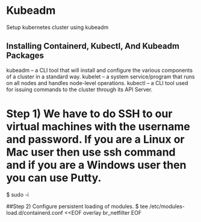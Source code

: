 # Kubeadm
Setup kubernetes cluster using kubeadm
## Installing Containerd, Kubectl, And Kubeadm Packages
  kubeadm – a CLI tool that will install and configure the various components of a cluster in a standard way.
  kubelet – a system service/program that runs on all nodes and handles node-level operations.
  kubectl – a CLI tool used for issuing commands to the cluster through its API Server.

# Step 1) We have to do SSH to our virtual machines with the username and password. If you are a Linux or Mac user then use ssh command and if you are a Windows user then you can use Putty.

  $ sudo -i

##Step 2) Configure persistent loading of modules.
      $ tee /etc/modules-load.d/containerd.conf <<EOF
        overlay
        br_netfilter
        EOF
